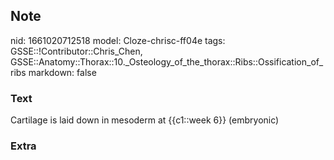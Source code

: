 ## Note
nid: 1661020712518
model: Cloze-chrisc-ff04e
tags: GSSE::!Contributor::Chris_Chen, GSSE::Anatomy::Thorax::10._Osteology_of_the_thorax::Ribs::Ossification_of_ribs
markdown: false

### Text
<div class='toggle'>
  Cartilage is laid down in mesoderm at {{c1::week 6}} (embryonic)
</div>

### Extra

